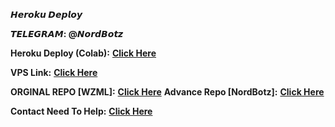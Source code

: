 
      
<h><b solid>𝙃𝙚𝙧𝙤𝙠𝙪 𝘿𝙚𝙥𝙡𝙤𝙮
 
  𝙏𝙀𝙇𝙀𝙂𝙍𝘼𝙈: @𝙉𝙤𝙧𝙙𝘽𝙤𝙩𝙯</b></h1>
  
<b solid>Heroku Deploy (Colab):</b> <b><a href='https://colab.research.google.com/drive/1hnLmaaBaPWIHjsrRHQxFmGIrIsJN-KcB'>Click Here</a></b>

<b solid>VPS Link:</b> <b><a href='https://github.com/Jot4349/WZML-X-ADVANCE'>Click Here</a></b>

<b solid>ORGINAL REPO [WZML]:</b> <b><a href='https://github.com/weebzone/WZML-X'>Click Here</a></b>
<b solid>Advance Repo [NordBotz]:</b> <b><a href='https://gitlab.com/Jot4349/WZML-X-ADVANCE'>Click Here</a></b>

<b solid> Contact Need To Help:</b> <b><a href='https://telegram.me/i_manjot_sidhu'>Click Here</a></b>
